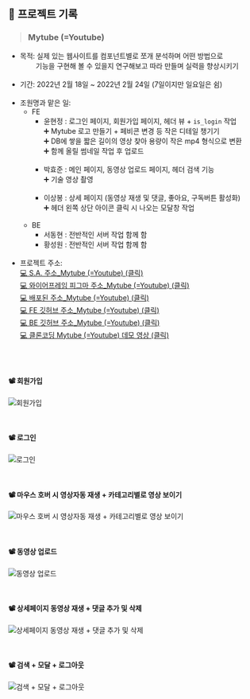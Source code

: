 ## 📝 프로젝트 기록
>### Mytube (=Youtube)
- 목적: 실제 있는 웹사이트를 컴포넌트별로 쪼개 분석하며 어떤 방법으로</br>
&nbsp;&nbsp;&nbsp;&nbsp;&nbsp;&nbsp;&nbsp;&nbsp;기능을 구현해 볼 수 있을지 연구해보고 따라 만들며 실력을 향상시키기</br></br>
- 기간: 2022년 2월 18일 ~ 2022년 2월 24일 (7일이지만 일요일은 쉼)</br></br>
- 조원명과 맡은 일:
  - FE
    - 윤현정 : 로그인 페이지, 회원가입 페이지, 헤더 뷰 + `is_login` 작업</br>➕ Mytube 로고 만들기 + 페비콘 변경 등 작은 디테일 챙기기</br> ➕ DB에 쌓을 짧은 길이의 영상 찾아 용량이 작은 mp4 형식으로 변환</br>➕ 함께 올릴 썸네일 작업 후 업로드</br></br>
    - 박효준 : 메인 페이지, 동영상 업로드 페이지, 헤더 검색 기능 </br> ➕ 기술 영상 촬영 </br></br>
    - 이상봉 : 상세 페이지 (동영상 재생 및 댓글, 좋아요, 구독버튼 활성화) </br>➕ 헤더 왼쪽 상단 아이콘 클릭 시 나오는 모달창 작업 </br></br>
  - BE
    - 서동현 : 전반적인 서버 작업 함께 함
    - 황성원 : 전반적인 서버 작업 함께 함 </br></br>
- 프로젝트 주소:</br>
<a href="https://www.notion.so/7-befff5fbc81640799404a0c0b05d8d40"> 💻 S.A. 주소_Mytube (=Youtube) (클릭)</a></br>
<a href="https://www.figma.com/file/6zuIPjlIhHjcr42B7SYcYq/Untitled?node-id=0%3A1"> 💻 와이어프레임 피그마 주소_Mytube (=Youtube) (클릭)</a></br>
<a href="http://clonemytube.shop/"> 💻 배포된 주소_Mytube (=Youtube) (클릭)</a></br>
<a href="https://github.com/yun2021/myTube_FE.git"> 💻 FE 깃허브 주소_Mytube (=Youtube) (클릭)</a></br>
<a href="https://github.com/donghyeon23/myTube_BE.git"> 💻 BE 깃허브 주소_Mytube (=Youtube) (클릭)</a></br>
<a href="https://youtu.be/VU1IGQCGfB4"> 💻 클론코딩 Mytube (=Youtube) 데모 영상 (클릭)</a>


</br></br>
  
#### 📽 회원가입

![회원가입](https://user-images.githubusercontent.com/77830226/156198214-4f8f222a-6b9e-4771-8dc1-b80f3ad2db65.gif)

</br>

#### 📽 로그인
![로그인](https://user-images.githubusercontent.com/77830226/156198230-c75d748d-9c26-41fa-9342-3beb0ccbcc5a.gif)

</br>

#### 📽 마우스 호버 시 영상자동 재생 + 카테고리별로 영상 보이기
![마우스 호버 시 영상자동 재생 + 카테고리별로 영상 보이기](https://user-images.githubusercontent.com/77830226/156198242-1751a979-220f-49b0-ad17-397727f5bddc.gif)

</br>

#### 📽 동영상 업로드
![동영상 업로드](https://user-images.githubusercontent.com/77830226/156198256-93db4e99-76cd-41e8-b03f-f44e4e2057b2.gif)

</br>

#### 📽 상세페이지 동영상 재생 + 댓글 추가 및 삭제
![상세페이지 동영상 재생 + 댓글 추가 및 삭제](https://user-images.githubusercontent.com/77830226/156198269-0e4e5834-56f8-4636-8941-7ff4cf22e300.gif)

</br>

#### 📽 검색 + 모달 + 로그아웃
![검색 + 모달 + 로그아웃](https://user-images.githubusercontent.com/77830226/156198282-b720e732-e9af-4012-ad72-3a52ae555187.gif)


  </br></br>
